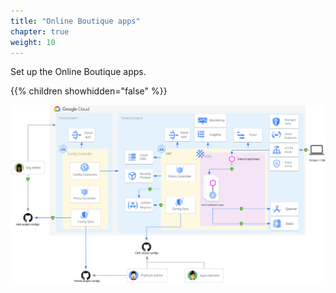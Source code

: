 ```yaml
---
title: "Online Boutique apps"
chapter: true
weight: 10
---
```

Set up the Online Boutique apps.

{{% children showhidden="false" %}}

![Online Boutique overview](/images/onlineboutique-overview.png?width=50pc)